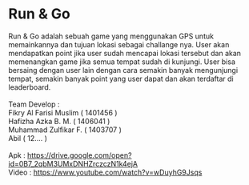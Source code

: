 # Run & Go
Run & Go adalah sebuah game yang menggunakan GPS untuk memainkannya dan tujuan lokasi sebagai challange nya. User akan mendapatkan point jika user sudah mencapai lokasi tersebut dan akan memenangkan game jika semua tempat sudah di kunjungi. User bisa bersaing dengan user lain dengan cara semakin banyak mengunjungi tempat, semakin banyak point yang user dapat dan akan terdaftar di leaderboard.
</br></br>
Team Develop : </br>
Fikry Al Farisi Muslim ( 1401456 ) </br>
Hafizha Azka B. M. ( 1406041 )</br>
Muhammad Zulfikar F. ( 1403707 )</br>
Abil ( 12.... )</br>
</br>
Apk : https://drive.google.com/open?id=0B7_2qbM3UMxDNHZrczczN1k4ejA</br>
Video : https://www.youtube.com/watch?v=wDuyhG9Jsqs</br>
</br>
